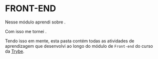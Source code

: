 # FRONT-END

Nesse módulo aprendi sobre .

Com isso me tornei .



Tendo isso em mente, esta pasta contém todas as atividades de aprendizagem que desenvolvi ao longo do módulo de `Front-end` do curso da [Trybe](https://www.betrybe.com/).
